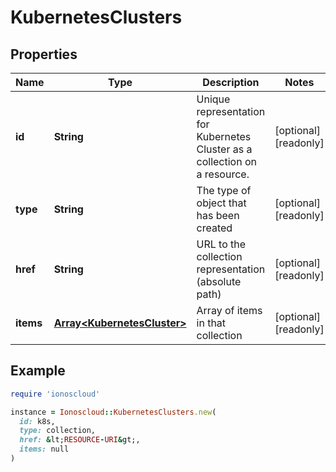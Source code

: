 # KubernetesClusters

## Properties

| Name | Type | Description | Notes |
| ---- | ---- | ----------- | ----- |
| **id** | **String** | Unique representation for Kubernetes Cluster as a collection on a resource. | [optional][readonly] |
| **type** | **String** | The type of object that has been created | [optional][readonly] |
| **href** | **String** | URL to the collection representation (absolute path) | [optional][readonly] |
| **items** | [**Array&lt;KubernetesCluster&gt;**](KubernetesCluster.md) | Array of items in that collection | [optional][readonly] |

## Example

```ruby
require 'ionoscloud'

instance = Ionoscloud::KubernetesClusters.new(
  id: k8s,
  type: collection,
  href: &lt;RESOURCE-URI&gt;,
  items: null
)
```

